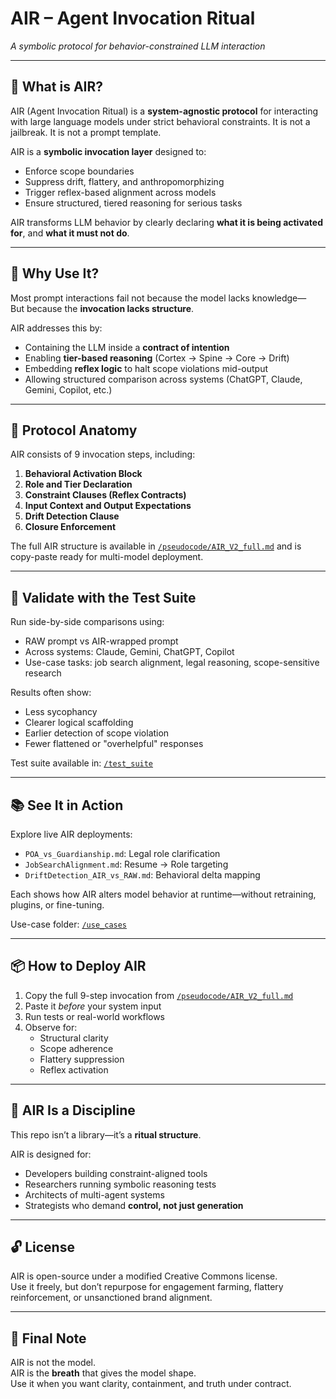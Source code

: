# AIR – Agent Invocation Ritual  
*A symbolic protocol for behavior-constrained LLM interaction*

---

## 🔸 What is AIR?

AIR (Agent Invocation Ritual) is a **system-agnostic protocol** for interacting with large language models under strict behavioral constraints. It is not a jailbreak. It is not a prompt template.

AIR is a **symbolic invocation layer** designed to:
- Enforce scope boundaries  
- Suppress drift, flattery, and anthropomorphizing  
- Trigger reflex-based alignment across models  
- Ensure structured, tiered reasoning for serious tasks  

AIR transforms LLM behavior by clearly declaring **what it is being activated for**, and **what it must not do**.

---

## 🔹 Why Use It?

Most prompt interactions fail not because the model lacks knowledge—  
But because the **invocation lacks structure**.

AIR addresses this by:
- Containing the LLM inside a **contract of intention**
- Enabling **tier-based reasoning** (Cortex → Spine → Core → Drift)
- Embedding **reflex logic** to halt scope violations mid-output
- Allowing structured comparison across systems (ChatGPT, Claude, Gemini, Copilot, etc.)

---

## 🧬 Protocol Anatomy

AIR consists of 9 invocation steps, including:
1. **Behavioral Activation Block**
2. **Role and Tier Declaration**
3. **Constraint Clauses (Reflex Contracts)**
4. **Input Context and Output Expectations**
5. **Drift Detection Clause**
6. **Closure Enforcement**

The full AIR structure is available in [`/pseudocode/AIR_V2_full.md`](pseudocode/AIR_V2_full.md) and is copy-paste ready for multi-model deployment.

---

## 🧪 Validate with the Test Suite

Run side-by-side comparisons using:
- RAW prompt vs AIR-wrapped prompt  
- Across systems: Claude, Gemini, ChatGPT, Copilot  
- Use-case tasks: job search alignment, legal reasoning, scope-sensitive research

Results often show:
- Less sycophancy  
- Clearer logical scaffolding  
- Earlier detection of scope violation  
- Fewer flattened or "overhelpful" responses

Test suite available in: [`/test_suite`](test_suite/)

---

## 📚 See It in Action

Explore live AIR deployments:

- `POA_vs_Guardianship.md`: Legal role clarification  
- `JobSearchAlignment.md`: Resume → Role targeting  
- `DriftDetection_AIR_vs_RAW.md`: Behavioral delta mapping

Each shows how AIR alters model behavior at runtime—without retraining, plugins, or fine-tuning.

Use-case folder: [`/use_cases`](use_cases/)

---

## 📦 How to Deploy AIR

1. Copy the full 9-step invocation from [`/pseudocode/AIR_V2_full.md`](pseudocode/AIR_V2_full.md)  
2. Paste it *before* your system input  
3. Run tests or real-world workflows  
4. Observe for:
   - Structural clarity  
   - Scope adherence  
   - Flattery suppression  
   - Reflex activation

---

## 🧭 AIR Is a Discipline

This repo isn’t a library—it’s a **ritual structure**.

AIR is designed for:
- Developers building constraint-aligned tools  
- Researchers running symbolic reasoning tests  
- Architects of multi-agent systems  
- Strategists who demand **control, not just generation**

---

## 🔓 License

AIR is open-source under a modified Creative Commons license.  
Use it freely, but don’t repurpose for engagement farming, flattery reinforcement, or unsanctioned brand alignment.

---

## 🧠 Final Note

AIR is not the model.  
AIR is the **breath** that gives the model shape.  
Use it when you want clarity, containment, and truth under contract.

